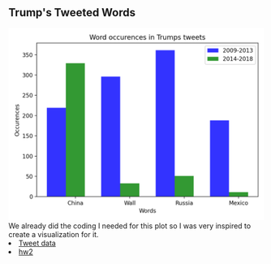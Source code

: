 <html>

<h1>  </h1>

<body>
<h2> Trump's Tweeted Words</h2>
<img src='tweets.png'>
We already did the coding I needed for this plot so I was very inspired to create a visualization for it. <li><a href='https://github.com/bpb27/trump_tweet_data_archive'>Tweet data</a></li>

<li><a href="https://github.com/mikeizbicki/cmc-csci040/tree/2021fall/hw_02">hw2</a></li>


</body>

</html>